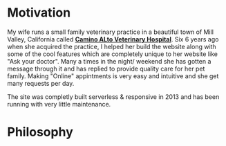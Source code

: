# Motivation
My wife runs a small family veterinary practice in a beautiful town of Mill Valley, California called **[Camino ALto Veterinary Hospital](https://caminoaltovet.com/)**. 
Six 6 years ago when she acquired the practice, I helped her build the website along with some of the cool features which are completely unique to her website like "Ask your doctor". 
Many a times in the night/ weekend she has gotten a message through it and has replied to provide quality care for her pet family. Making "Online" appintments is very easy and intuitive and she get many requests per day.

The site was completly built serverless & responsive in 2013 and has been running with very little maintenance. 


# Philosophy

